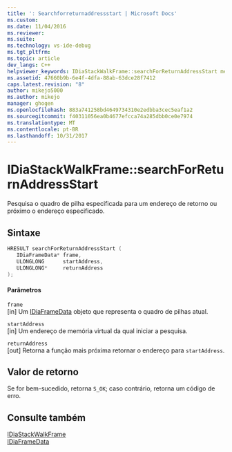 ```yaml
---
title: ': Searchforreturnaddressstart | Microsoft Docs'
ms.custom: 
ms.date: 11/04/2016
ms.reviewer: 
ms.suite: 
ms.technology: vs-ide-debug
ms.tgt_pltfrm: 
ms.topic: article
dev_langs: C++
helpviewer_keywords: IDiaStackWalkFrame::searchForReturnAddressStart method
ms.assetid: 47660b9b-6e4f-4dfa-88ab-63dce28f7412
caps.latest.revision: "8"
author: mikejo5000
ms.author: mikejo
manager: ghogen
ms.openlocfilehash: 883a741258bd4649734310e2edbba3cec5eaf1a2
ms.sourcegitcommit: f40311056ea0b4677efcca74a285dbb0ce0e7974
ms.translationtype: MT
ms.contentlocale: pt-BR
ms.lasthandoff: 10/31/2017
---
```

# <a name="idiastackwalkframesearchforreturnaddressstart"></a>IDiaStackWalkFrame::searchForReturnAddressStart
Pesquisa o quadro de pilha especificada para um endereço de retorno ou próximo o endereço especificado.  
  
## <a name="syntax"></a>Sintaxe  
  
```C++  
HRESULT searchForReturnAddressStart (   
   IDiaFrameData* frame,  
   ULONGLONG      startAddress,  
   ULONGLONG*     returnAddress  
);  
```  
  
#### <a name="parameters"></a>Parâmetros  
 `frame`  
 [in] Um [IDiaFrameData](../../debugger/debug-interface-access/idiaframedata.md) objeto que representa o quadro de pilhas atual.  
  
 `startAddress`  
 [in] Um endereço de memória virtual da qual iniciar a pesquisa.  
  
 `returnAddress`  
 [out] Retorna a função mais próxima retornar o endereço para `startAddress`.  
  
## <a name="return-value"></a>Valor de retorno  
 Se for bem-sucedido, retorna `S_OK`; caso contrário, retorna um código de erro.  
  
## <a name="see-also"></a>Consulte também  
 [IDiaStackWalkFrame](../../debugger/debug-interface-access/idiastackwalkframe.md)   
 [IDiaFrameData](../../debugger/debug-interface-access/idiaframedata.md)